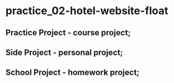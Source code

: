 # practice_02-hotel-website-float

## Practice Project - course project;
## Side Project - personal project;
## School Project - homework project;
